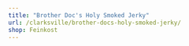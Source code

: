 ```yaml
---
title: "Brother Doc's Holy Smoked Jerky"
url: /clarksville/brother-docs-holy-smoked-jerky/
shop: Feinkost
---
```

